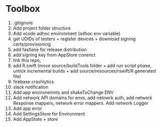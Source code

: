 # Toolbox

1) .gitignore
2) Add project folder structure
3) Add xcode adhoc environment (adhoc env variable)
4) get UDIDs of testers + register devices + download signing certs/provisioning
5) add fastlane for release distribution
6) add signing key from AppStore conenct
7) link this repo, 
8) add R.swift (move source/buildTools folder + add run script phase, untick incremental builds + add source/resources/rswift/R.generated file)
9) firebase crashlytics
10) slack notification
11) Add app environemnts and shakeToChange ENV
12) Add network API domains for envs, add netowrk auth, add network Response mappers, network error mappers. Add network Logger
13) Add app error
14) Add SettingsStore for Environment
15) Add AppState + store
